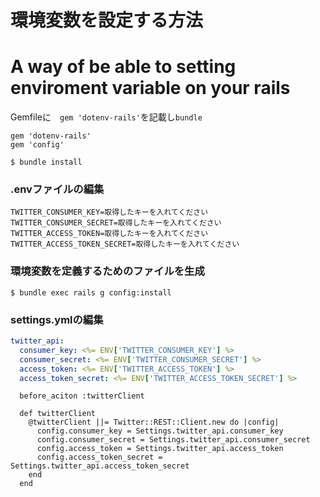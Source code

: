 # 環境変数を設定する方法
# A way of be able to setting enviroment variable on your rails

Gemfileに　`gem 'dotenv-rails'`を記載し`bundle`


``` :Gemfile
gem 'dotenv-rails'
gem 'config'
```

```
$ bundle install
```
### .envファイルの編集

``` :.env
TWITTER_CONSUMER_KEY=取得したキーを入れてください
TWITTER_CONSUMER_SECRET=取得したキーを入れてください
TWITTER_ACCESS_TOKEN=取得したキーを入れてください
TWITTER_ACCESS_TOKEN_SECRET=取得したキーを入れてください
```

### 環境変数を定義するためのファイルを生成

```
$ bundle exec rails g config:install
```
### settings.ymlの編集

```:config/settings.yml
twitter_api:
  consumer_key: <%= ENV['TWITTER_CONSUMER_KEY'] %>
  consumer_secret: <%= ENV['TWITTER_CONSUMER_SECRET'] %>
  access_token: <%= ENV['TWITTER_ACCESS_TOKEN'] %>
  access_token_secret: <%= ENV['TWITTER_ACCESS_TOKEN_SECRET'] %>
```


``` controller
  before_aciton :twitterClient
  
  def twitterClient
    @twitterClient ||= Twitter::REST::Client.new do |config|
      config.consumer_key = Settings.twitter_api.consumer_key
      config.consumer_secret = Settings.twitter_api.consumer_secret
      config.access_token = Settings.twitter_api.access_token
      config.access_token_secret = Settings.twitter_api.access_token_secret
    end
  end
```
